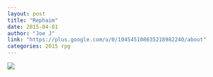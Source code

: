 ```yaml
---
layout: post
title: "Rephaim"
date: 2015-04-01
author: "Joe J"
link: "https://plus.google.com/u/0/104545108635218982240/about"
categories: 2015 rpg
---
```

![]({{site.url}}/2015images/Rephaim.jpg)
